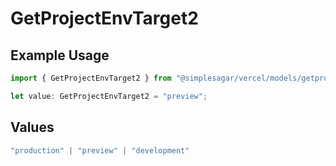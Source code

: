 # GetProjectEnvTarget2

## Example Usage

```typescript
import { GetProjectEnvTarget2 } from "@simplesagar/vercel/models/getprojectenvop.js";

let value: GetProjectEnvTarget2 = "preview";
```

## Values

```typescript
"production" | "preview" | "development"
```